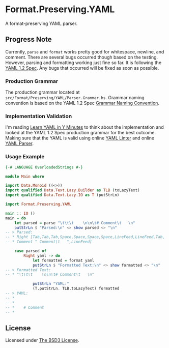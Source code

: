 # Format.Preserving.YAML

A format-preserving YAML parser.

## Progress Note

Currently, `parse` and `format` works pretty good for whitespace, newline, and
comment. There are several bugs occurred though based on the testing. However,
parsing and formatting working just fine so far. It is following the
[YAML 1.2 Spec](http://yaml.org/spec/1.2/spec.html). Any bugs that occurred
will be fixed as soon as possible.

### Production Grammar

The production grammar located at
`src/Format/Preserving/YAML/Parser.Grammar.hs`. Grammar naming convention is
based on the YAML 1.2 Spec
[Grammar Naming Convention](http://yaml.org/spec/1.2/spec.html#id2770517).

### Implementation Validation

I'm reading [Learn YAML in Y Minutes](https://learnxinyminutes.com/docs/yaml/)
to think about the implementation and looked at the YAML 1.2 Spec production
grammar for the best outcome. Making sure that the YAML is valid using online
[YAML Linter](http://www.yamllint.com/) and online
[YAML Parser](http://yaml-online-parser.appspot.com/).

### Usage Example

```haskell
{-# LANGUAGE OverloadedStrings #-}

module Main where

import Data.Monoid ((<>))
import qualified Data.Text.Lazy.Builder as TLB (toLazyText)
import qualified Data.Text.Lazy.IO as T (putStrLn)

import Format.Preserving.YAML

main :: IO ()
main = do
    let parsed = parse "\t\t\t    \n\n\t# Comment\t   \n"
    putStrLn $ "Parsed:\n" <> show parsed <> "\n"
-- > Parsed:
-- * Right [Tab,Tab,Tab,Space,Space,Space,Space,LineFeed,LineFeed,Tab,
-- * Comment " Comment\t   ",LineFeed]

    case parsed of
        Right yaml -> do
            let formatted = format yaml
            putStrLn $ "Formatted Text:\n" <> show formatted <> "\n"
-- > Formatted Text:
-- * "\t\t\t    \n\n\t# Comment\t   \n"

            putStrLn "YAML:"
            (T.putStrLn. TLB.toLazyText) formatted
-- > YAML:
-- * 			    
-- *
-- *	# Comment	   
-- *
```

## License

Licensed under [The BSD3 License](LICENSE).
